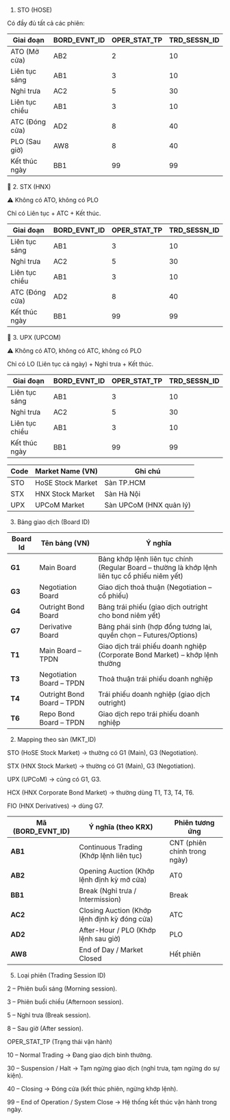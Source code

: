 1. STO (HOSE)

Có đầy đủ tất cả các phiên:

| Giai đoạn      | BORD_EVNT_ID | OPER_STAT_TP | TRD_SESSN_ID |
| -------------- | ------------ | ------------ | ------------ |
| ATO (Mở cửa)   | AB2          | 2            | 10           |
| Liên tục sáng  | AB1          | 3            | 10           |
| Nghỉ trưa      | AC2          | 5            | 30           |
| Liên tục chiều | AB1          | 3            | 10           |
| ATC (Đóng cửa) | AD2          | 8            | 40           |
| PLO (Sau giờ)  | AW8          | 8            | 40           |
| Kết thúc ngày  | BB1          | 99           | 99           |

🏦 2. STX (HNX)

⚠️ Không có ATO, không có PLO

Chỉ có Liên tục + ATC + Kết thúc.

| Giai đoạn      | BORD_EVNT_ID | OPER_STAT_TP | TRD_SESSN_ID |
| -------------- | ------------ | ------------ | ------------ |
| Liên tục sáng  | AB1          | 3            | 10           |
| Nghỉ trưa      | AC2          | 5            | 30           |
| Liên tục chiều | AB1          | 3            | 10           |
| ATC (Đóng cửa) | AD2          | 8            | 40           |
| Kết thúc ngày  | BB1          | 99           | 99           |

🏦 3. UPX (UPCOM)

⚠️ Không có ATO, không có ATC, không có PLO

Chỉ có LO (Liên tục cả ngày) + Nghỉ trưa + Kết thúc.

| Giai đoạn      | BORD_EVNT_ID | OPER_STAT_TP | TRD_SESSN_ID |
| -------------- | ------------ | ------------ | ------------ |
| Liên tục sáng  | AB1          | 3            | 10           |
| Nghỉ trưa      | AC2          | 5            | 30           |
| Liên tục chiều | AB1          | 3            | 10           |
| Kết thúc ngày  | BB1          | 99           | 99           |

| Code | Market Name (VN)  | Ghi chú                 |
| ---- | ----------------- | ----------------------- |
| STO  | HoSE Stock Market | Sàn TP.HCM              |
| STX  | HNX Stock Market  | Sàn Hà Nội              |
| UPX  | UPCoM Market      | Sàn UPCoM (HNX quản lý) |

3. Bảng giao dịch (Board ID)

| Board Id | Tên bảng (VN)              | Ý nghĩa                                                                                        |
| -------- | -------------------------- | ---------------------------------------------------------------------------------------------- |
| **G1**   | Main Board                 | Bảng khớp lệnh liên tục chính (Regular Board – thường là khớp lệnh liên tục cổ phiếu niêm yết) |
| **G3**   | Negotiation Board          | Giao dịch thoả thuận (Negotiation – cổ phiếu)                                                  |
| **G4**   | Outright Bond Board        | Bảng trái phiếu (giao dịch outright cho bond niêm yết)                                         |
| **G7**   | Derivative Board           | Bảng phái sinh (hợp đồng tương lai, quyền chọn – Futures/Options)                              |
| **T1**   | Main Board – TPDN          | Giao dịch trái phiếu doanh nghiệp (Corporate Bond Market) – khớp lệnh thường                   |
| **T3**   | Negotiation Board – TPDN   | Thoả thuận trái phiếu doanh nghiệp                                                             |
| **T4**   | Outright Bond Board – TPDN | Trái phiếu doanh nghiệp (giao dịch outright)                                                   |
| **T6**   | Repo Bond Board – TPDN     | Giao dịch repo trái phiếu doanh nghiệp                                                         |

2. Mapping theo sàn (MKT_ID)

STO (HoSE Stock Market) → thường có G1 (Main), G3 (Negotiation).

STX (HNX Stock Market) → thường có G1 (Main), G3 (Negotiation).

UPX (UPCoM) → cũng có G1, G3.

HCX (HNX Corporate Bond Market) → thường dùng T1, T3, T4, T6.

FIO (HNX Derivatives) → dùng G7.

| Mã (BORD_EVNT_ID) | Ý nghĩa (theo KRX)                           | Phiên tương ứng              |
| ----------------- | -------------------------------------------- | ---------------------------- |
| **AB1**           | Continuous Trading (Khớp lệnh liên tục)      | CNT (phiên chính trong ngày) |
| **AB2**           | Opening Auction (Khớp lệnh định kỳ mở cửa)   | AT0                          |
| **BB1**           | Break (Nghỉ trưa / Intermission)             | Break                        |
| **AC2**           | Closing Auction (Khớp lệnh định kỳ đóng cửa) | ATC                          |
| **AD2**           | After-Hour / PLO (Khớp lệnh sau giờ)         | PLO                          |
| **AW8**           | End of Day / Market Closed                   | Hết phiên                    |

5. Loại phiên (Trading Session ID)

2 – Phiên buổi sáng (Morning session).

3 – Phiên buổi chiều (Afternoon session).

5 – Nghỉ trưa (Break session).

8 – Sau giờ (After session).

OPER_STAT_TP (Trạng thái vận hành)

10 – Normal Trading → Đang giao dịch bình thường.

30 – Suspension / Halt → Tạm ngừng giao dịch (nghỉ trưa, tạm ngừng do sự kiện).

40 – Closing → Đóng cửa (kết thúc phiên, ngừng khớp lệnh).

99 – End of Operation / System Close → Hệ thống kết thúc vận hành trong ngày.
